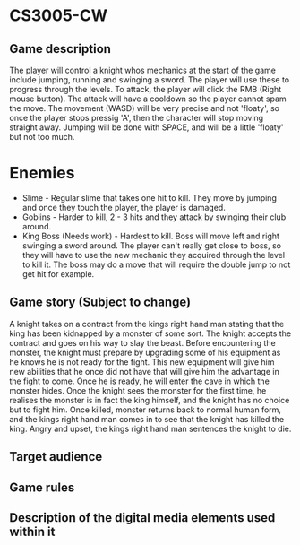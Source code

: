 # CS3005-CW

## Game description
The player will control a knight whos mechanics at the start of the game include jumping, running and swinging a sword. The player will use these to progress through the levels. To attack, the player will click the RMB (Right mouse button). The attack will have a cooldown so the player cannot spam the move. The movement (WASD) will be very precise and not 'floaty', so once the player stops pressig 'A', then the character will stop moving straight away. Jumping will be done with SPACE, and will be a little 'floaty' but not too much. 

# Enemies 
* Slime - Regular slime that takes one hit to kill. They move by jumping and once they touch the player, the player is damaged. 
* Goblins - Harder to kill, 2 - 3 hits and they attack by swinging their club around. 
* King Boss (Needs work) - Hardest to kill. Boss will move left and right swinging a sword around. The player can't really get close to boss, so they will have to use the new mechanic they acquired through the level to kill it. The boss may do a move that will require the double jump to not get hit for example. 

## Game story (Subject to change)
A knight takes on a contract from the kings right hand man stating that the king has been kidnapped by a monster of some sort. The knight accepts the contract and goes on his way to slay the beast. Before encountering the monster, the knight must prepare by upgrading some of his equipment as he knows he is not ready for the fight. This new equipment will give him new abilities that he once did not have that will give him the advantage in the fight to come. Once he is ready, he will enter the cave in which the monster hides. Once the knight sees the monster for the first time, he realises the monster is in fact the king himself, and the knight has no choice but to fight him. Once killed, monster returns back to normal human form, and the kings right hand man comes in to see that the knight has killed the king. Angry and upset, the kings right hand man sentences the knight to die. 

## Target audience

## Game rules

## Description of the digital media elements used within it
